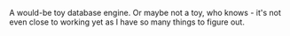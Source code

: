 A would-be toy database engine. Or maybe not a toy, who knows - it's not even close to working yet as I have so many things to figure out.
